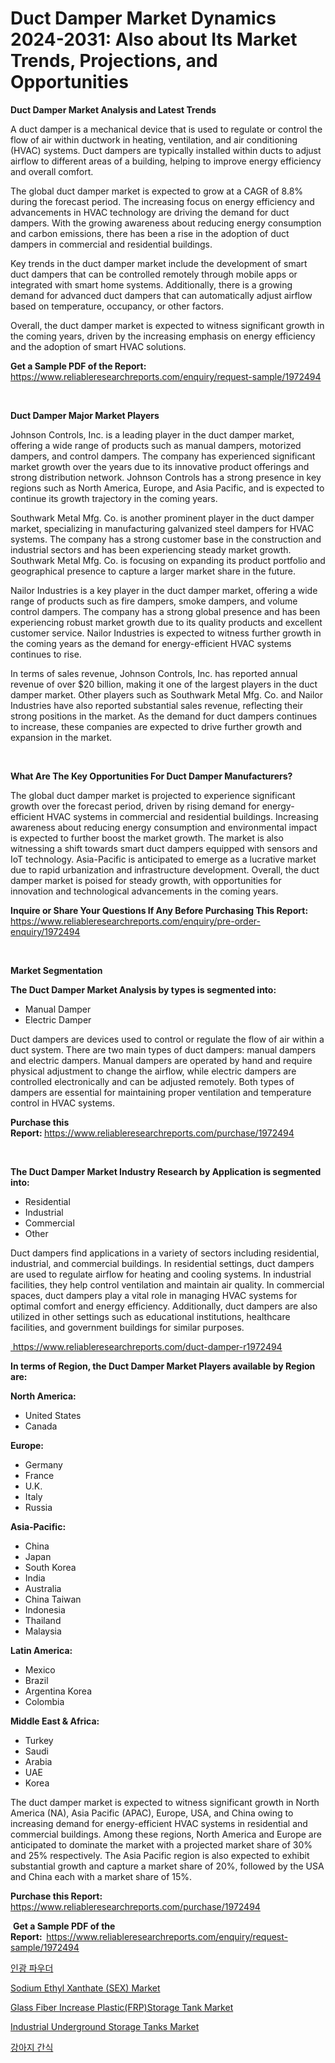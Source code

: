 <p><h1>Duct Damper Market Dynamics 2024-2031: Also about Its Market Trends, Projections, and Opportunities</h1></p><p><strong>Duct Damper Market Analysis and Latest Trends</strong></p>
<p><p>A duct damper is a mechanical device that is used to regulate or control the flow of air within ductwork in heating, ventilation, and air conditioning (HVAC) systems. Duct dampers are typically installed within ducts to adjust airflow to different areas of a building, helping to improve energy efficiency and overall comfort.</p><p>The global duct damper market is expected to grow at a CAGR of 8.8% during the forecast period. The increasing focus on energy efficiency and advancements in HVAC technology are driving the demand for duct dampers. With the growing awareness about reducing energy consumption and carbon emissions, there has been a rise in the adoption of duct dampers in commercial and residential buildings.</p><p>Key trends in the duct damper market include the development of smart duct dampers that can be controlled remotely through mobile apps or integrated with smart home systems. Additionally, there is a growing demand for advanced duct dampers that can automatically adjust airflow based on temperature, occupancy, or other factors.</p><p>Overall, the duct damper market is expected to witness significant growth in the coming years, driven by the increasing emphasis on energy efficiency and the adoption of smart HVAC solutions.</p></p>
<p><strong>Get a Sample PDF of the Report:&nbsp;</strong> <a href="https://www.reliableresearchreports.com/enquiry/request-sample/1972494">https://www.reliableresearchreports.com/enquiry/request-sample/1972494</a></p>
<p>&nbsp;</p>
<p><strong>Duct Damper Major Market Players</strong></p>
<p><p>Johnson Controls, Inc. is a leading player in the duct damper market, offering a wide range of products such as manual dampers, motorized dampers, and control dampers. The company has experienced significant market growth over the years due to its innovative product offerings and strong distribution network. Johnson Controls has a strong presence in key regions such as North America, Europe, and Asia Pacific, and is expected to continue its growth trajectory in the coming years.</p><p>Southwark Metal Mfg. Co. is another prominent player in the duct damper market, specializing in manufacturing galvanized steel dampers for HVAC systems. The company has a strong customer base in the construction and industrial sectors and has been experiencing steady market growth. Southwark Metal Mfg. Co. is focusing on expanding its product portfolio and geographical presence to capture a larger market share in the future.</p><p>Nailor Industries is a key player in the duct damper market, offering a wide range of products such as fire dampers, smoke dampers, and volume control dampers. The company has a strong global presence and has been experiencing robust market growth due to its quality products and excellent customer service. Nailor Industries is expected to witness further growth in the coming years as the demand for energy-efficient HVAC systems continues to rise.</p><p>In terms of sales revenue, Johnson Controls, Inc. has reported annual revenue of over $20 billion, making it one of the largest players in the duct damper market. Other players such as Southwark Metal Mfg. Co. and Nailor Industries have also reported substantial sales revenue, reflecting their strong positions in the market. As the demand for duct dampers continues to increase, these companies are expected to drive further growth and expansion in the market.</p></p>
<p>&nbsp;</p>
<p><strong>What Are The Key Opportunities For Duct Damper Manufacturers?</strong></p>
<p><p>The global duct damper market is projected to experience significant growth over the forecast period, driven by rising demand for energy-efficient HVAC systems in commercial and residential buildings. Increasing awareness about reducing energy consumption and environmental impact is expected to further boost the market growth. The market is also witnessing a shift towards smart duct dampers equipped with sensors and IoT technology. Asia-Pacific is anticipated to emerge as a lucrative market due to rapid urbanization and infrastructure development. Overall, the duct damper market is poised for steady growth, with opportunities for innovation and technological advancements in the coming years.</p></p>
<p><strong>Inquire or Share Your Questions If Any Before Purchasing This Report:</strong> <a href="https://www.reliableresearchreports.com/enquiry/pre-order-enquiry/1972494">https://www.reliableresearchreports.com/enquiry/pre-order-enquiry/1972494</a></p>
<p>&nbsp;</p>
<p><strong>Market Segmentation</strong></p>
<p><strong>The Duct Damper Market Analysis by types is segmented into:</strong></p>
<p><ul><li>Manual Damper</li><li>Electric Damper</li></ul></p>
<p><p>Duct dampers are devices used to control or regulate the flow of air within a duct system. There are two main types of duct dampers: manual dampers and electric dampers. Manual dampers are operated by hand and require physical adjustment to change the airflow, while electric dampers are controlled electronically and can be adjusted remotely. Both types of dampers are essential for maintaining proper ventilation and temperature control in HVAC systems.</p></p>
<p><strong>Purchase this Report:&nbsp;</strong><a href="https://www.reliableresearchreports.com/purchase/1972494">https://www.reliableresearchreports.com/purchase/1972494</a></p>
<p>&nbsp;</p>
<p><strong>The Duct Damper Market Industry Research by Application is segmented into:</strong></p>
<p><ul><li>Residential</li><li>Industrial</li><li>Commercial</li><li>Other</li></ul></p>
<p><p>Duct dampers find applications in a variety of sectors including residential, industrial, and commercial buildings. In residential settings, duct dampers are used to regulate airflow for heating and cooling systems. In industrial facilities, they help control ventilation and maintain air quality. In commercial spaces, duct dampers play a vital role in managing HVAC systems for optimal comfort and energy efficiency. Additionally, duct dampers are also utilized in other settings such as educational institutions, healthcare facilities, and government buildings for similar purposes.</p></p>
<p><a href="https://www.reliableresearchreports.com/duct-damper-r1972494">&nbsp;https://www.reliableresearchreports.com/duct-damper-r1972494</a></p>
<p><strong>In terms of Region, the Duct Damper Market Players available by Region are:</strong></p>
<p>
    <p> <strong> North America: </strong>
        <ul>
            <li>United States</li>
            <li>Canada</li>
        </ul>
        </p> 
    <p> <strong> Europe: </strong>
        <ul>
            <li>Germany</li>
            <li>France</li>
            <li>U.K.</li>
            <li>Italy</li>
            <li>Russia</li>
        </ul>
        </p> 
    <p> <strong> Asia-Pacific: </strong>
        <ul>
            <li>China</li>
            <li>Japan</li>
            <li>South Korea</li>
            <li>India</li>
            <li>Australia</li>
            <li>China Taiwan</li>
            <li>Indonesia</li>
            <li>Thailand</li>
            <li>Malaysia</li>
        </ul>
        </p> 
    <p> <strong> Latin America: </strong>
        <ul>
            <li>Mexico</li>
            <li>Brazil</li>
            <li>Argentina Korea</li>
            <li>Colombia</li>
        </ul>
        </p> 
    <p> <strong> Middle East & Africa: </strong>
        <ul>
            <li>Turkey</li>
            <li>Saudi</li>
            <li>Arabia</li>
            <li>UAE</li>
            <li>Korea</li>
        </ul>
    </p>
    </p>
<p><p>The duct damper market is expected to witness significant growth in North America (NA), Asia Pacific (APAC), Europe, USA, and China owing to increasing demand for energy-efficient HVAC systems in residential and commercial buildings. Among these regions, North America and Europe are anticipated to dominate the market with a projected market share of 30% and 25% respectively. The Asia Pacific region is also expected to exhibit substantial growth and capture a market share of 20%, followed by the USA and China each with a market share of 15%.</p></p>
<p><strong>Purchase this Report: </strong><a href="https://www.reliableresearchreports.com/purchase/1972494">https://www.reliableresearchreports.com/purchase/1972494</a></p>
<p>&nbsp;<strong>Get a Sample PDF of the Report:&nbsp;&nbsp;</strong><a href="https://www.reliableresearchreports.com/enquiry/request-sample/1972494">https://www.reliableresearchreports.com/enquiry/request-sample/1972494</a></p>
<p><strong></strong></p>
<p><p><a href="https://github.com/FelipeGrrady654556/Market-Research-Report-List-1/blob/main/112304841269.md">인광 파우더</a></p><p><a href="https://issuu.com/reportprime-2/docs/sodium-ethyl-xanthate-sex-market-size-2030.pptx">Sodium Ethyl Xanthate (SEX) Market</a></p><p><a href="https://github.com/wwwkeltoum/Market-Research-Report-List-3/blob/main/glass-fiber-increase-plasticfrpstorage-tank-market.md">Glass Fiber Increase Plastic(FRP)Storage Tank Market</a></p><p><a href="https://github.com/joannesouthgate/Market-Research-Report-List-3/blob/main/industrial-underground-storage-tanks-market.md">Industrial Underground Storage Tanks Market</a></p><p><a href="https://github.com/shade463/Market-Research-Report-List-1/blob/main/924047941270.md">강아지 간식</a></p></p>